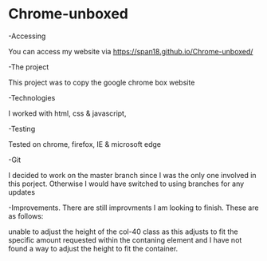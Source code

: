 # Chrome-unboxed


-Accessing

You can access my website via https://span18.github.io/Chrome-unboxed/

-The project

This project was to copy the google chrome box website

-Technologies

I worked with html, css & javascript,

-Testing

Tested on chrome, firefox, IE & microsoft edge

-Git

I decided to work on the master branch since I was the only one involved in this porject. Otherwise I would have switched to using branches for any updates

-Improvements. There are still improvments I am looking to finish. These are as follows:

unable to adjust the height of the col-40 class as this adjusts to fit the specific amount requested within the contaning element and I have not found a way to adjust the height to fit the container.




